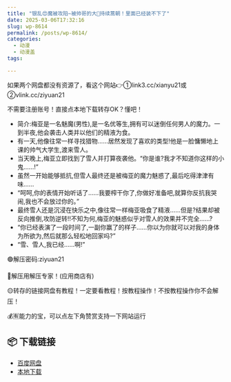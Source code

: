 ```yaml
---
title: "银乱😍魔被攻陷~被帅哥的大🐔持续蒿朝！里面已经装不下了"
date: 2025-03-06T17:32:16
slug: wp-8614
permalink: /posts/wp-8614/
categories:
  - 动漫
  - 动漫盖
tags:

---
```


如果两个网盘都没有资源了，看这个网站👉①link3.cc/xianyu21或②vlink.cc/ziyuan21

不需要注册账号！直接点本地下载转存OK？懂吧！

*   简介:梅亚是一名魅魔(男性),是一名优等生,拥有可以迷倒任何男人的魔力。一到半夜,他会袭击人类并以他们的精液为食。
*   有一天,他像往常一样寻找猎物……居然发现了喜欢的类型!他是一脸慵懒地上课的帅气大学生,渡来雪人。
*   当天晚上,梅亚立即找到了雪人并打算夜袭他。“你是谁?我才不知道你这样的小鬼……!”
*   虽然一开始能够抵抗,但雪人最终还是被梅亚的魔力魅惑了,最后吃得津津有味……
*   “呵呵,你的表情开始听话了……我要榨干你了,你做好准备吧,就算你反抗我哭闹,我也不会放过你的。”
*   最终雪人还是沉浸在快乐之中,像往常一样梅亚吸食了精液……但是?结果却被反向推倒,攻防逆转!!不知为何,梅亚的魅惑似乎对雪人的效果并不完全……?
*   “你已经表演了一段时间了,一副你赢了的样子……你以为你就可以对我的身体为所欲为,然后就那么轻松地回家吗?”
*   “雪、雪人,我已经……啊!”

🟢解压密码:ziyuan21

🔵解压用解压专家！(应用商店有)

🟡转存的链接网盘有教程！一定要看教程！按教程操作！不按教程操作你不会解压！

💰🈶能力的宝，可以点左下角赞赏支持一下网站运行

## 📦 下载链接
- [百度网盘](https://blziyuan21.com/pay-download/8614?key=2d27fac31d&down_id=0)
- [本地下载](https://blziyuan21.com/pay-download/8614?key=2d27fac31d&down_id=1)

